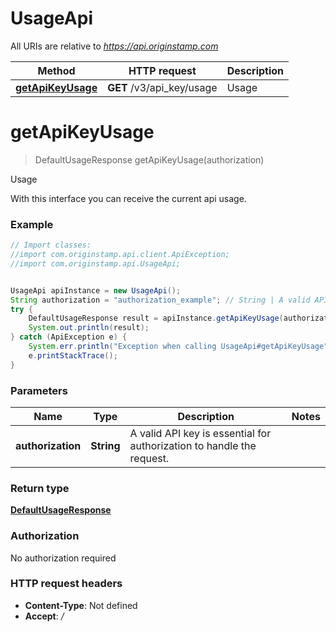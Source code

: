 # UsageApi

All URIs are relative to *https://api.originstamp.com*

Method | HTTP request | Description
------------- | ------------- | -------------
[**getApiKeyUsage**](UsageApi.md#getApiKeyUsage) | **GET** /v3/api_key/usage | Usage


<a name="getApiKeyUsage"></a>
# **getApiKeyUsage**
> DefaultUsageResponse getApiKeyUsage(authorization)

Usage

With this interface you can receive the current api usage.

### Example
```java
// Import classes:
//import com.originstamp.api.client.ApiException;
//import com.originstamp.api.UsageApi;


UsageApi apiInstance = new UsageApi();
String authorization = "authorization_example"; // String | A valid API key is essential for authorization to handle the request.
try {
    DefaultUsageResponse result = apiInstance.getApiKeyUsage(authorization);
    System.out.println(result);
} catch (ApiException e) {
    System.err.println("Exception when calling UsageApi#getApiKeyUsage");
    e.printStackTrace();
}
```

### Parameters

Name | Type | Description  | Notes
------------- | ------------- | ------------- | -------------
 **authorization** | **String**| A valid API key is essential for authorization to handle the request. |

### Return type

[**DefaultUsageResponse**](DefaultUsageResponse.md)

### Authorization

No authorization required

### HTTP request headers

 - **Content-Type**: Not defined
 - **Accept**: */*

